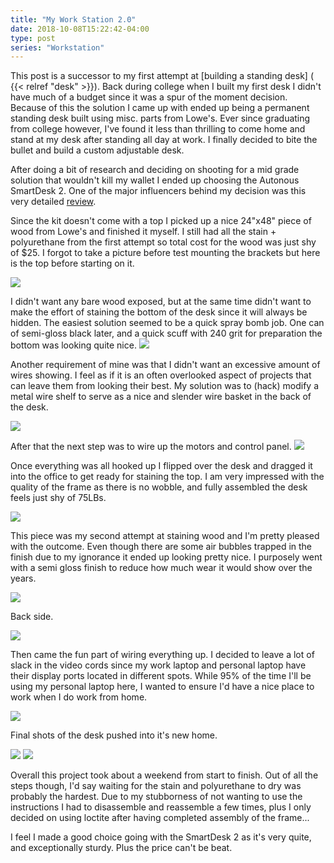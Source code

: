```yaml
---
title: "My Work Station 2.0"
date: 2018-10-08T15:22:42-04:00
type: post
series: "Workstation"
---
```


This post is a successor to my first attempt at [building a standing desk] ( {{< relref "desk" >}}). Back during college when I built my first desk I didn't have much of a budget since it was a spur of the moment decision. Because of this the solution I came up with ended up being a permanent standing desk built using misc. parts from Lowe's. Ever since graduating from college however, I've found it less than thrilling to come home and stand at my desk after standing all day at work. I finally decided to bite the bullet and build a custom adjustable desk.

After doing a bit of research and deciding on shooting for a mid grade solution that wouldn't kill my wallet I ended up choosing the Autonous SmartDesk 2. One of the major influencers behind my decision was this very detailed [review](https://www.btod.com/blog/2017/09/08/autonomous-smartdesk-vs-jarvis-desk/).

Since the kit doesn't come with a top I picked up a nice 24"x48" piece of wood from Lowe's and finished it myself. I still had all the stain + polyurethane from the first attempt so total cost for the wood was just shy of \$25. I forgot to take a picture before test mounting the brackets but here is the top before starting on it.

![](images/1.jpg)

I didn't want any bare wood exposed, but at the same time didn't want to make the effort of staining the bottom of the desk since it will always be hidden. The easiest solution seemed to be a quick spray bomb job. One can of semi-gloss black later, and a quick scuff with 240 grit for preparation the bottom was looking quite nice.
![](images/2.jpg)

Another requirement of mine was that I didn't want an excessive amount of wires showing. I feel as if it is an often overlooked aspect of projects that can leave them from looking their best. My solution was to (hack) modify a metal wire shelf to serve as a nice and slender wire basket in the back of the desk.

![](images/3.jpg)

After that the next step was to wire up the motors and control panel.
![](images/4.jpg)

Once everything was all hooked up I flipped over the desk and dragged it into the office to get ready for staining the top. I am very impressed with the quality of the frame as there is no wobble, and fully assembled the desk feels just shy of 75LBs.

![](images/5.jpg)

This piece was my second attempt at staining wood and I'm pretty pleased with the outcome. Even though there are some air bubbles trapped in the finish due to my ignorance it ended up looking pretty nice. I purposely went with a semi gloss finish to reduce how much wear it would show over the years.

![](images/6.jpg)

Back side.

![](images/7.jpg)

Then came the fun part of wiring everything up. I decided to leave a lot of slack in the video cords since my work laptop and personal laptop have their display ports located in different spots. While 95% of the time I'll be using my personal laptop here, I wanted to ensure I'd have a nice place to work when I do work from home.

![](images/8.jpg)

Final shots of the desk pushed into it's new home.

![](images/9.jpg)
![](images/10.jpg)

Overall this project took about a weekend from start to finish. Out of all the steps though, I'd say waiting for the stain and polyurethane to dry was probably the hardest. Due to my stubborness of not wanting to use the instructions I had to disassemble and reassemble a few times, plus I only decided on using loctite after having completed assembly of the frame...

I feel I made a good choice going with the SmartDesk 2 as it's very quite, and exceptionally sturdy. Plus the price can't be beat.
